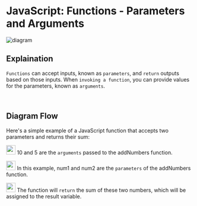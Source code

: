 # JavaScript: Functions - Parameters and Arguments

![diagram](https://jsohndata.s3.amazonaws.com/images/github-gist/function-parameters-arguments-diagram.webp)

## Explaination
`Functions` can accept inputs, known as `parameters`, and `return` outputs based on those inputs. When `invoking a function`, you can provide values for the parameters, known as `arguments`.

<br>

## Diagram Flow
Here's a simple example of a JavaScript function that accepts two parameters and returns their sum:

<img src="https://jsohndata.s3.amazonaws.com/images/github-gist/legend-letter-a.webp" width="25" /> 10 and 5 are the `arguments` passed to the addNumbers function. 

<img src="https://jsohndata.s3.amazonaws.com/images/github-gist/legend-letter-b.webp" width="25" /> In this example, num1 and num2 are the `parameters` of the addNumbers function. 


<img src="https://jsohndata.s3.amazonaws.com/images/github-gist/legend-letter-c.webp" width="25" /> The function will `return` the sum of these two numbers, which will be assigned to the result variable.



